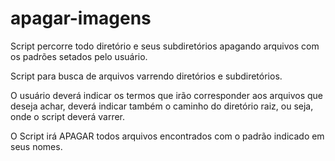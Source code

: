 # apagar-imagens
Script percorre todo diretório e seus  subdiretórios apagando arquivos com os padrões setados pelo usuário.

Script para busca de arquivos varrendo diretórios e subdiretórios.

O usuário deverá indicar os termos que irão corresponder aos arquivos que deseja achar,
deverá indicar também o caminho do diretório raiz, ou seja, onde o script deverá varrer.

O Script irá APAGAR todos arquivos encontrados com o padrão indicado em seus nomes.
